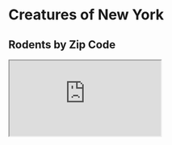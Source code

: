 # Creatures of New York

## Rodents by Zip Code

<iframe src="https://public.tableau.com/views/RodentsinNY/Zipsandcounts?:embed=y&:display_count=yes&:origin=viz_share_link" />



## Pests by Zip Code

## Illegal Pets

## Mosquitos and Standing Water

